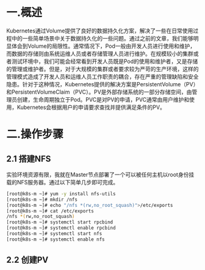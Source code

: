 # 一.概述
Kubernetes通过Volume提供了良好的数据持久化方案，解决了一些在日常使用过程中的一些简单场景中关于数据持久化的一些问题。通过之前的文章，我们能够明显体会到Volume的局限性。通常情况下，Pod一般由开发人员进行使用和维护，而数据的存储则由系统运维人员或者存储管理人员进行维护。在规模较小的集群或者测试环境中，我们可能会经常看到开发人员既是Pod的使用和维护者，又是存储的管理或维护者。但是，对于大规模的集群或者要求较为严苛的生产环境，这样的管理模式造成了开发人员和运维人员工作职责的耦合，存在严重的管理缺陷和安全隐患。针对于这种情况，Kubernetes提供的解决方案是PersistentVolume（PV）和PersistentVolumeClaim（PVC）。PV是外部存储系统的一部分存储空间，由管理员创建，生命周期独立于Pod。PVC是对PV的申请，PVC通常由用户维护和使用，Kubernetes会根据用户的申请要求查找并提供满足条件的PV。
# 二.操作步骤
## 2.1 搭建NFS
实验环境资源有限，我就在Master节点部署了一个可以被任何主机以root身份挂载的NFS服务器。通过以下简单几步即可完成。
```bash
[root@k8s-m ~]# yum -y install nfs-utils
[root@k8s-m ~]# mkdir /nfs
[root@k8s-m ~]# echo "/nfs *(rw,no_root_squash)">/etc/exports
[root@k8s-m ~]# cat /etc/exports
/nfs *(rw,no_root_squash)
[root@k8s-m ~]# systemctl start rpcbind
[root@k8s-m ~]# systemctl enable rpcbind
[root@k8s-m ~]# systemctl start nfs
[root@k8s-m ~]# systemctl enable nfs
```
## 2.2 创建PV
```yaml

```

